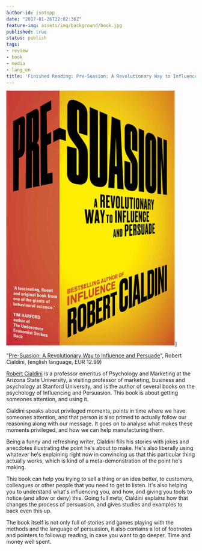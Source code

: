 ```yaml
---
author-id: isotopp
date: "2017-01-26T22:02:36Z"
feature-img: assets/img/background/book.jpg
published: true
status: publish
tags:
- review
- book
- media
- lang_en
title: 'Finished Reading: Pre-Suasion: A Revolutionary Way to Influence and Persuade'
---
```


![](/uploads/2017/01/Bildschirmfoto-2017-01-26-um-21.50.01.png)]

"[Pre-Suasion: A Revolutionary Way to Influence and Persuade](https://www.amazon.de/Pre-Suasion-Revolutionary-Way-Influence-Persuade-ebook/dp/B01A6DJD7Q)",
Robert Cialdini, (english language, EUR 12.99)

[Robert Cialdini](https://en.wikipedia.org/wiki/Robert_Cialdini) is a
professor emeritus of Psychology and Marketing at the Arizona State
University, a visiting professor of marketing, business and psychology at
Stanford University, and is the author of several books on the psychology of
Influencing and Persuasion. This book is about getting someones attention,
and using it.

Cialdini speaks about privileged moments, points in time where we have
someones attention, and that person is also primed to actually follow our
reasoning along with our message. It goes on to analyse what makes these
moments privileged, and how we can help manufacturing them.

Being a funny and refreshing writer, Cialdini fills his stories with jokes
and anecdotes illustrating the point he's about to make. He's also liberally
using whatever he's explaining right now in convincing us that this
particular thing actually works, which is kind of a meta-demonstration of
the point he's making.

This book can help you trying to sell a thing or an idea better, to
customers, colleagues or other people that you need to get to listen. It's
also helping you to understand what's influencing you, and how, and giving
you tools to notice (and allow or deny) this. Going full meta, Cialdini
explains how that changes the process of persuasion, and gives studies and
examples to back even this up.

The book itself is not only full of stories and games playing with the
methods and the language of persuasion, it also contains a lot of footnotes
and pointers to followup reading, in case you want to go deeper. Time and
money well spent.
